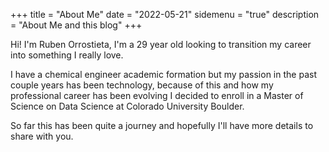 +++
title = "About Me"
date = "2022-05-21"
sidemenu = "true"
description = "About Me and this blog"
+++

Hi! I'm Ruben Orrostieta, I'm a 29 year old looking to transition my career into something I really love.

I have a chemical engineer academic formation but my passion in the past couple years has been technology, because of this and how my professional career has been evolving I decided to enroll in a Master of Science on Data Science at Colorado University Boulder.

So far this has been quite a journey and hopefully I'll have more details to share with you.
